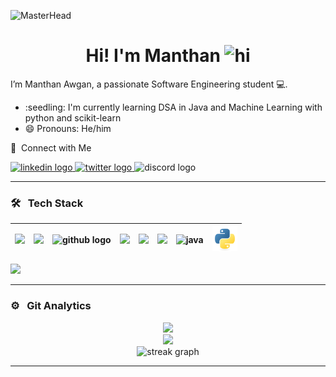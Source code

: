 ![MasterHead](assets/Codefish.gif)
<p align="center">

 </p><p>
</p><h1 align="center"> Hi! I'm Manthan <img src="https://user-images.githubusercontent.com/1303154/88677602-1635ba80-d120-11ea-84d8-d263ba5fc3c0.gif" width="28px" alt="hi"></h1>
<p>I’m Manthan Awgan, a passionate Software Engineering student 💻.</p>
<!-- TODO: Add last video link -->
<ul>
<li>:seedling: I'm currently learning DSA in Java and Machine Learning with python and scikit-learn </li>
<!-- <li>:computer: Most used line of code <code>git commit -m "Initial Commit"</code>.</li>
<!-- <li>🤔 I’m looking for an internship.</li> 
<li>:speech_balloon: Ask me about anything.</li> --> 
<li>😄 Pronouns: He/him </li>
</ul>
<p>🤝&nbsp; Connect with Me</p>
<p>
  <div align="left">
    <a href="https://www.linkedin.com/in/manthan-awgan-3591172a4/" target="_blank">
      <img src="https://raw.githubusercontent.com/maurodesouza/profile-readme-generator/master/src/assets/icons/social/linkedin/default.svg" width="52" height="40" alt="linkedin logo"  />
    </a>
    <a href="https://x.com/Manthan3_tw" target="_blank">
      <img src="https://raw.githubusercontent.com/maurodesouza/profile-readme-generator/master/src/assets/icons/social/twitter/default.svg" width="52" height="40" alt="twitter logo"  />
    </a>
      <img src="https://raw.githubusercontent.com/maurodesouza/profile-readme-generator/master/src/assets/icons/social/discord/default.svg" width="52" height="40" alt="discord logo"  />
  </div>
</p>
<hr>
<h3 id="--tech-stack">🛠 &nbsp; Tech Stack</h3>





































<table><thead><tr><th align="center"><img src="https://cdn.jsdelivr.net/gh/devicons/devicon/icons/cplusplus/cplusplus-original.svg" width="40"></th><th align="center"><img src="https://cdn.jsdelivr.net/gh/devicons/devicon/icons/git/git-original.svg" width="40"></th><th align="center"><img src="https://cdn.jsdelivr.net/gh/devicons/devicon/icons/github/github-original.svg" height="40" alt="github logo" width="40"></th><th align="center"><img src="https://cdn.jsdelivr.net/gh/devicons/devicon/icons/googlecloud/googlecloud-original.svg" width="40"></th><th align="center"><img src="https://cdn.jsdelivr.net/gh/devicons/devicon/icons/html5/html5-original.svg" width="40"></th><th align="center"><img src="https://cdn.jsdelivr.net/gh/devicons/devicon/icons/css3/css3-original.svg" width="40"></th><th align="center"><img src="https://cdn.jsdelivr.net/gh/devicons/devicon/icons/java/java-original.svg" alt="java" width="40"></th><th align="center"><img src="https://raw.githubusercontent.com/devicons/devicon/master/icons/python/python-original.svg" alt="python" width="40">

<!-- </th><th align="center"><img src="https://www.vectorlogo.zone/logos/php/php-ar21.svg" alt="php" width="40"></th><th align="center"><img src="https://www.vectorlogo.zone/logos/r-project/r-project-icon.svg" alt="r" width="40"></th><th align="center"><img src="https://www.vectorlogo.zone/logos/mysql/mysql-ar21.svg" alt="mysql" width="40"></th><th align="center"><img src="https://www.vectorlogo.zone/logos/mongodb/mongodb-icon.svg" alt="mongodb" width="40"></th><th align="center"><img src="https://www.vectorlogo.zone/logos/firebase/firebase-icon.svg" alt="firebase" width="40"></th><th align="center"><img src="https://www.vectorlogo.zone/logos/sqlite/sqlite-icon.svg" alt="sqlite" width="40"></th></tr></thead><tbody><tr><td align="center"><img src="https://raw.githubusercontent.com/devicons/devicon/master/icons/html5/html5-original-wordmark.svg" alt="html5" width="40"></td><td align="center"><img src="https://raw.githubusercontent.com/devicons/devicon/master/icons/css3/css3-original-wordmark.svg" alt="css3" width="45" height="45"></td><td align="center"><img src="https://www.vectorlogo.zone/logos/getbootstrap/getbootstrap-icon.svg" alt="boostrap" width="40"></td><td align="center"><img src="https://www.vectorlogo.zone/logos/android/android-icon.svg" alt="android" width="40"></td><td align="center"><img src="https://www.vectorlogo.zone/logos/git-scm/git-scm-icon.svg" alt="git" width="40"></td><td align="center"><img src="https://www.vectorlogo.zone/logos/heroku/heroku-icon.svg" alt="heroku" width="40"></td><td align="center"><img src="https://raw.githubusercontent.com/devicons/devicon/master/icons/linux/linux-original.svg" alt="linux" width="40"></td><td align="center"><img src="https://www.vectorlogo.zone/logos/getpostman/getpostman-icon.svg" alt="postman" width="40"></td><td align="center"><img src="https://www.vectorlogo.zone/logos/visualstudio_code/visualstudio_code-icon.svg" alt="postman" width="40"></td><td align="center"></td><td align="center"></td><td align="center"></td><td align="center"></td><td align="center"> --> 
</td></tr></tbody></table>
<div align="left">
  <img src="https://visitor-badge.laobi.icu/badge?page_id=manthanawgan.manthanawgan&"  />
</div>
<hr>
<h3 id="️--git-analytics">⚙️ &nbsp; Git Analytics</h3>
<div align="center">
  <img src="https://github-readme-stats.vercel.app/api?username=manthanawgan&theme=vue-dark&show_icons=true&hide_border=true&count_private=true">
</div>
<div align="center">
  <img src="https://github-readme-streak-stats.herokuapp.com/?user=manthanawgan&theme=vue-dark&hide_border=true" width="410">
</div>
<div align="center">
  <img src="https://github-readme-stats.vercel.app/api/top-langs/?username=manthanawgan&theme=vue-dark&show_icons=true&hide_border=true&layout=compact" height="220" alt="streak graph"  />
</div>
<hr>












<!-- <div align="center">
  <img height="200" src="https://www.canva.com/design/DAGQorHQ_Ic/V4UhbZjIUFGtuwP8EMIlIw/watch"  />
</div>

###

<div align="center">
  <img src="https://visitor-badge.laobi.icu/badge?page_id=manthanawgan.manthanawgan&"  />
</div>

###

<h1 align="left">hey there, I'm Manthan 👾</h1>

###

<h3 align="left">👩‍💻  About Me</h3>

###

<p align="left">I'm a CS Undergrad <br><br>- 🔭 I’m working on ...<br>- 📚 I'm currently learning DSA in Java and Machine Learning with python and scikit

###

<div align="left">
  <a href="https://www.linkedin.com/in/manthan-awgan-3591172a4/" target="_blank">
    <img src="https://raw.githubusercontent.com/maurodesouza/profile-readme-generator/master/src/assets/icons/social/linkedin/default.svg" width="52" height="40" alt="linkedin logo"  />
  </a>
  <a href="https://x.com/Manthan3_tw" target="_blank">
    <img src="https://raw.githubusercontent.com/maurodesouza/profile-readme-generator/master/src/assets/icons/social/twitter/default.svg" width="52" height="40" alt="twitter logo"  />
  </a>
  <img src="https://raw.githubusercontent.com/maurodesouza/profile-readme-generator/master/src/assets/icons/social/discord/default.svg" width="52" height="40" alt="discord logo"  />
</div>

###

<h3 align="left">🛠 Language and tools</h3>

###

<div align="left">
  <img src="https://cdn.jsdelivr.net/gh/devicons/devicon/icons/cplusplus/cplusplus-original.svg" height="40" alt="cplusplus logo"  />
  <img width="12" />
  <img src="https://cdn.jsdelivr.net/gh/devicons/devicon/icons/git/git-original.svg" height="40" alt="git logo"  />
  <img width="12" />
  <img src="https://cdn.jsdelivr.net/gh/devicons/devicon/icons/github/github-original.svg" height="40" alt="github logo"  />
  <img width="12" />
  <img src="https://cdn.jsdelivr.net/gh/devicons/devicon/icons/googlecloud/googlecloud-original.svg" height="40" alt="googlecloud logo"  />
  <img width="12" />
  <img src="https://cdn.jsdelivr.net/gh/devicons/devicon/icons/html5/html5-original.svg" height="40" alt="html5 logo"  />
  <img width="12" />
  <img src="https://cdn.jsdelivr.net/gh/devicons/devicon/icons/css3/css3-original.svg" height="40" alt="css3 logo"  />
  <img width="12" />
  <img src="https://cdn.jsdelivr.net/gh/devicons/devicon/icons/java/java-original.svg" height="40" alt="java logo"  />
  <img width="12" />
  <img src="https://cdn.jsdelivr.net/gh/devicons/devicon/icons/python/python-original.svg" height="40" alt="python logo"  />
</div>

###

<h3 align="left">🔥   My Stats :</h3>

###

<div align="center">
  <img src="https://streak-stats.demolab.com?user=manthanawgan&locale=en&mode=daily&theme=dark&hide_border=false&border_radius=5&order=3" height="220" alt="streak graph"  />
</div>

###
-->
